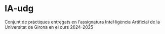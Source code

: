 # IA-udg
Conjunt de práctiques entregats en l'assignatura Intel·ligència Artificial de la Universitat de Girona en el curs 2024-2025
